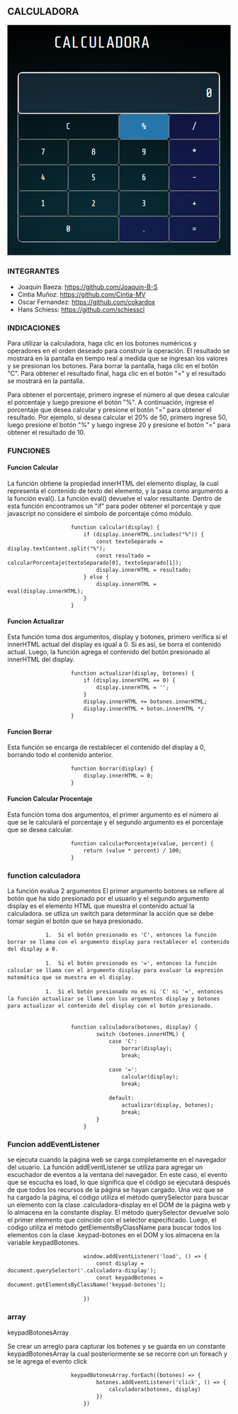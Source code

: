 ## CALCULADORA 
![imagen calculadora](assets/img/calculadora.png)

### INTEGRANTES

- Joaquin Baeza: https://github.com/Joaquin-B-S
- Cintia Muñoz: https://github.com/Cintia-MV
- Oscar Fernandez: https://github.com/cokardox 
- Hans Schiess: https://github.com/schiesscl

### INDICACIONES

Para utilizar la calculadora, haga clic en los botones numéricos y operadores en el orden deseado para construir la operación. 
El resultado se mostrará en la pantalla en tiempo real a medida que se ingresan los valores y se presionan los botones. 
Para borrar la pantalla, haga clic en el botón "C".
Para obtener el resultado final, haga clic en el botón "=" y el resultado se mostrará en la pantalla.

Para obtener el porcentaje, primero ingrese el número al que desea calcular el porcentaje y luego presione el botón "%". 
A continuación, ingrese el porcentaje que desea calcular y presione el botón "=" para obtener el resultado.
Por ejemplo, si desea calcular el 20% de 50, primero ingrese 50, luego presione el botón "%" y luego ingrese 20 y presione el botón "=" para obtener el resultado de 10.


### FUNCIONES



#### Funcion Calcular

La función obtiene la propiedad innerHTML del elemento display, la cual representa el contenido de texto del elemento, y la pasa como argumento a la función eval(). La función eval() devuelve el valor resultante. Dentro de esta función encontramos un "if" para poder 
obtener el porcentaje y que javascript no considere el simbolo de porcentaje cómo módulo.

                        function calcular(display) {
                            if (display.innerHTML.includes("%")) { 
                                const textoSeparado = display.textContent.split("%"); 
                                const resultado = calcularPorcentaje(textoSeparado[0], textoSeparado[1]); 
                                display.innerHTML = resultado; 
                            } else {
                                display.innerHTML = eval(display.innerHTML);
                            }
                        }
                
#### Funcion Actualizar

Esta función  toma dos argumentos, display y botones, primero verifica si el innerHTML actual del display es igual a 0. Si es así, se borra el contenido actual.
Luego, la función agrega el contenido del botón presionado al innerHTML del display. 
 
 
                        function actualizar(display, botones) {
                            if (display.innerHTML == 0) {
                                display.innerHTML = '';
                            }
                            display.innerHTML += botones.innerHTML; 
                            display.innerHTML + boton.innerHTML */
                        }

#### Funcion Borrar

Esta función  se encarga de restablecer el contenido del display a 0, borrando todo el contenido anterior.

                        function borrar(display) {
                            display.innerHTML = 0;
                        }

#### Funcion Calcular Procentaje
                        
Esta función toma dos argumentos, el primer argumento es el número al que se le calculará el porcentaje y el segundo argumento es el porcentaje que se desea calcular.

                        function calcularPorcentaje(value, percent) {
                            return (value * percent) / 100;
                        }

### function calculadora

La función evalua 2 argumentos El primer argumento botones se refiere al botón que ha sido presionado por el usuario y el segundo argumento display es el elemento HTML que muestra el contenido actual la calculadora.
se utliza un switch para determinar la acción que se debe tomar según el botón que se haya presionado.
                
                1.	Si el botón presionado es 'C', entonces la función borrar se llama con el argumento display para restablecer el contenido del display a 0.
                
                1.	Si el botón presionado es '=', entonces la función calcular se llama con el argumento display para evaluar la expresión matemática que se muestra en el display.
                
                1.	Si el botón presionado no es ni 'C' ni '=', entonces la función actualizar se llama con los argumentos display y botones para actualizar el contenido del display con el botón presionado.


                        function calculadora(botones, display) {
                                switch (botones.innerHTML) {
                                    case 'C':
                                        borrar(display);
                                        break;

                                    case '=':
                                        calcular(display);
                                        break;

                                    default:
                                        actualizar(display, botones);
                                        break;
                                }
                            }



### Funcion addEventListener

se ejecuta cuando la página web se carga completamente en el navegador del usuario. La función addEventListener se utiliza para agregar un escuchador de eventos a la ventana del navegador. En este caso, el evento que se escucha es load, lo que significa que el código se ejecutará después de que todos los recursos de la página se hayan cargado.
Una vez que se ha cargado la página, el código utiliza el método querySelector para buscar un elemento con la clase .calculadora-display en el DOM de la página web y lo almacena en la constante display. El método querySelector devuelve solo el primer elemento que coincide con el selector especificado.
Luego, el código utiliza el método getElementsByClassName para buscar todos los elementos con la clase .keypad-botones en el DOM y los almacena en la variable keypadBotones. 


                            window.addEventListener('load', () => {
                                const display = document.querySelector('.calculadora-display');
                                const keypadBotones = document.getElementsByClassName('keypad-botones');

                            })
### array                                     

keypadBotonesArray            

Se crear un arreglo para capturar los botenes y se guarda en un constante keypadBotonesArray la cual posteriormente se se recorre con un foreach  y se le agrega el evento click

                        keypadBotonesArray.forEach((botones) => {
                                botones.addEventListener('click', () => {
                                    calculadora(botones, display)
                                })
                            })
